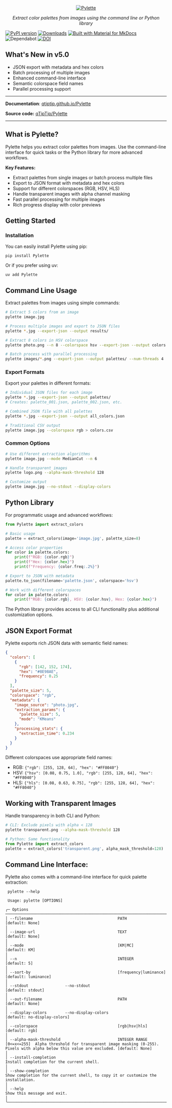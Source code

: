 <p align="center">
  <a href="https://qtiptip.github.io/Pylette/"><img src="docs/example_imgs/pylette_logo.jpg" alt="Pylette"></a>
</p>
<p align="center">
    <em>Extract color palettes from images using the command line or Python library
</em>
</p>


[![PyPI version](https://badge.fury.io/py/Pylette.svg)](https://badge.fury.io/py/Pylette)
[![Downloads](http://pepy.tech/badge/pylette)](http://pepy.tech/project/pylette)
[![Built with Material for MkDocs](https://img.shields.io/badge/Material_for_MkDocs-526CFE?logo=MaterialForMkDocs&logoColor=white)](https://squidfunk.github.io/mkdocs-material/)
![Dependabot](https://img.shields.io/badge/dependabot-enabled-025E8C?logo=dependabot&logoColor=white)
[![DOI](https://zenodo.org/badge/145131524.svg)](https://doi.org/10.5281/zenodo.14757252)

## What's New in v5.0

- JSON export with metadata and hex colors
- Batch processing of multiple images
- Enhanced command-line interface
- Semantic colorspace field names
- Parallel processing support

---

**Documentation**: [qtiptip.github.io/Pylette](https://qtiptip.github.io/Pylette/)

**Source code:** [qTipTip/Pylette](https://github.com/qTipTip/Pylette)

---

## What is Pylette?

Pylette helps you extract color palettes from images. Use the command-line interface for quick tasks or the Python library for more advanced workflows.

**Key Features:**
- Extract palettes from single images or batch process multiple files
- Export to JSON format with metadata and hex colors
- Support for different colorspaces (RGB, HSV, HLS)
- Handle transparent images with alpha channel masking
- Fast parallel processing for multiple images
- Rich progress display with color previews

## Getting Started

### Installation

You can easily install Pylette using pip:

```shell
pip install Pylette
```

Or if you prefer using uv:

```shell
uv add Pylette
```

## Command Line Usage

Extract palettes from images using simple commands:

```bash
# Extract 5 colors from an image
pylette image.jpg

# Process multiple images and export to JSON files
pylette *.jpg --export-json --output results/

# Extract 8 colors in HSV colorspace
pylette photo.png --n 8 --colorspace hsv --export-json --output colors.json

# Batch process with parallel processing
pylette images/*.png --export-json --output palettes/ --num-threads 4
```

### Export Formats

Export your palettes in different formats:

```bash
# Individual JSON files for each image
pylette *.jpg --export-json --output palettes/
# Creates: palette_001.json, palette_002.json, etc.

# Combined JSON file with all palettes
pylette *.jpg --export-json --output all_colors.json

# Traditional CSV output
pylette image.jpg --colorspace rgb > colors.csv
```

### Common Options

```bash
# Use different extraction algorithms
pylette image.jpg --mode MedianCut --n 6

# Handle transparent images
pylette logo.png --alpha-mask-threshold 128

# Customize output
pylette image.jpg --no-stdout --display-colors
```

## Python Library

For programmatic usage and advanced workflows:

```python
from Pylette import extract_colors

# Basic usage
palette = extract_colors(image='image.jpg', palette_size=8)

# Access color properties
for color in palette.colors:
    print(f"RGB: {color.rgb}")
    print(f"Hex: {color.hex}")
    print(f"Frequency: {color.freq:.2%}")

# Export to JSON with metadata
palette.to_json(filename='palette.json', colorspace='hsv')

# Work with different colorspaces
for color in palette.colors:
    print(f"RGB: {color.rgb}, HSV: {color.hsv}, Hex: {color.hex}")
```

The Python library provides access to all CLI functionality plus additional customization options.

## JSON Export Format

Pylette exports rich JSON data with semantic field names:

```json
{
  "colors": [
    {
      "rgb": [142, 152, 174],
      "hex": "#8E98AE",
      "frequency": 0.25
    }
  ],
  "palette_size": 5,
  "colorspace": "rgb",
  "metadata": {
    "image_source": "photo.jpg",
    "extraction_params": {
      "palette_size": 5,
      "mode": "KMeans"
    },
    "processing_stats": {
      "extraction_time": 0.234
    }
  }
}
```

Different colorspaces use appropriate field names:
- RGB: `{"rgb": [255, 128, 64], "hex": "#FF8040"}`
- HSV: `{"hsv": [0.08, 0.75, 1.0], "rgb": [255, 128, 64], "hex": "#FF8040"}`
- HLS: `{"hls": [0.08, 0.63, 0.75], "rgb": [255, 128, 64], "hex": "#FF8040"}`

## Working with Transparent Images

Handle transparency in both CLI and Python:

```bash
# CLI: Exclude pixels with alpha < 128
pylette transparent.png --alpha-mask-threshold 128
```

```python
# Python: Same functionality
from Pylette import extract_colors
palette = extract_colors('transparent.png', alpha_mask_threshold=128)
```


## Command Line Interface:

Pylette also comes with a command-line interface for quick palette extraction:

```shell
 pylette --help

 Usage: pylette [OPTIONS]

╭─ Options ──────────────────────────────────────────────────────────────────────────────────────────────────────────────────────────────────────────────────────────────────────────────────────────────────────────────────────────────╮
│ --filename                                     PATH                   [default: None]                                                                                                                                                  │
│ --image-url                                    TEXT                   [default: None]                                                                                                                                                  │
│ --mode                                         [KM|MC]                [default: KM]                                                                                                                                                    │
│ --n                                            INTEGER                [default: 5]                                                                                                                                                     │
│ --sort-by                                      [frequency|luminance]  [default: luminance]                                                                                                                                             │
│ --stdout                --no-stdout                                   [default: stdout]                                                                                                                                                │
│ --out-filename                                 PATH                   [default: None]                                                                                                                                                  │
│ --display-colors        --no-display-colors                           [default: no-display-colors]                                                                                                                                     │
│ --colorspace                                   [rgb|hsv|hls]          [default: rgb]                                                                                                                                                   │
│ --alpha-mask-threshold                         INTEGER RANGE [0<=x<=255]  Alpha threshold for transparent image masking (0-255). Pixels with alpha below this value are excluded. [default: None]                                     │
│ --install-completion                                                  Install completion for the current shell.                                                                                                                        │
│ --show-completion                                                     Show completion for the current shell, to copy it or customize the installation.                                                                                 │
│ --help                                                                Show this message and exit.                                                                                                                                      │
╰────────────────────────────────────────────────────────────────────────────────────────────────────────────────────────────────────────────────────────────────────────────────────────────────────────────────────────────────────────╯
```
